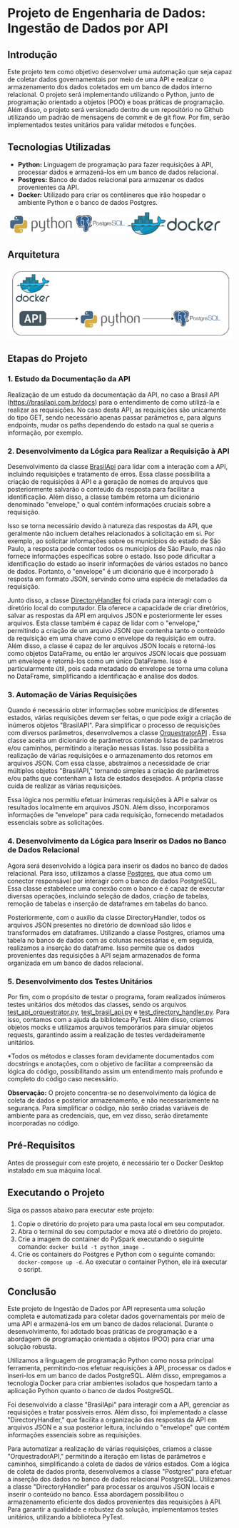 # Projeto de Engenharia de Dados: Ingestão de Dados por API

## Introdução

Este projeto tem como objetivo desenvolver uma automação que seja capaz de coletar dados governamentais por meio de uma API e realizar o armazenamento dos dados coletados em um banco de dados interno relacional. O projeto será implementando utilizando o Python, junto de programação orientado a objetos (POO) e boas práticas de programação. Além disso, o projeto será versionado dentro de um repositório no Github utilizando um padrão de mensagens de commit e de git flow. Por fim, serão implementados testes unitários para validar métodos e funções.

## Tecnologias Utilizadas

- **Python:** Linguagem de programação para fazer requisições à API, processar dados e armazená-los em um banco de dados relacional.
- **Postgres:** Banco de dados relacional para armazenar os dados provenientes da API.
- **Docker:** Utilizado para criar os contêineres que irão hospedar o ambiente Python e o banco de dados Postgres.
<p align="left">
<img src="/img/python-logo.png" alt="python" height="50" /> 
<img src="/img/postgres-logo.png" alt="postgres" height="50" /> 
<img src="/img/docker-logo.png" alt="docker" height="50"/> 
</p>

## Arquitetura

![Diagrama de Arquitetura](img/arquitetura_ingestao_por_api.png)

## Etapas do Projeto

### 1. Estudo da Documentação da API

Realização de um estudo da documentação da API, no caso a Brasil API (https://brasilapi.com.br/docs) para o entendimento de como utilizá-la e realizar as requisições. No caso desta API, as requisições são unicamente do tipo GET, sendo necessário apenas passar parâmetros e, para alguns endpoints, mudar os paths dependendo do estado na qual se queria a informação, por exemplo.

### 2. Desenvolvimento da Lógica para Realizar a Requisição à API

Desenvolvimento da classe [BrasilApi](src/classes/brasil_api.py) para lidar com a interação com a API, incluindo requisições e tratamento de erros. Essa classe possibilita a criação de requisições à API e a geração de nomes de arquivos que posteriormente salvarão o conteúdo da resposta para facilitar a identificação. Além disso, a classe também retorna um dicionário denominado "envelope," o qual contém informações cruciais sobre a requisição.

Isso se torna necessário devido à natureza das respostas da API, que geralmente não incluem detalhes relacionados à solicitação em si. Por exemplo, ao solicitar informações sobre os municípios do estado de São Paulo, a resposta pode conter todos os municípios de São Paulo, mas não fornece informações específicas sobre o estado. Isso pode dificultar a identificação do estado ao inserir informações de vários estados no banco de dados. Portanto, o "envelope" é um dicionário que é incorporado à resposta em formato JSON, servindo como uma espécie de metadados da requisição.

Junto disso, a classe [DirectoryHandler](src/classes/directory_handler.py) foi criada para interagir com o diretório local do computador. Ela oferece a capacidade de criar diretórios, salvar as respostas da API em arquivos JSON e posteriormente ler esses arquivos. Esta classe também é capaz de lidar com o "envelope," permitindo a criação de um arquivo JSON que contenha tanto o conteúdo da requisição em uma chave como o envelope da requisição em outra. Além disso, a classe é capaz de ler arquivos JSON locais e retorná-los como objetos DataFrame, ou então ler arquivos JSON locais que possuam um envelope e retorná-los como um único DataFrame. Isso é particularmente útil, pois cada metadado do envelope se torna uma coluna no DataFrame, simplificando a identificação e análise dos dados. 

### 3. Automação de Várias Requisições

Quando é necessário obter informações sobre municípios de diferentes estados, várias requisições devem ser feitas, o que pode exigir a criação de inúmeros objetos "BrasilAPI". Para simplificar o processo de requisições com diversos parâmetros, desenvolvemos a classe [OrquestratorAPI](src/classes/api_orquestrator.py) . Essa classe aceita um dicionário de parâmetros contendo listas de parâmetros e/ou caminhos, permitindo a iteração nessas listas. Isso possibilita a realização de várias requisições e o armazenamento dos retornos em arquivos JSON. Com essa classe, abstraímos a necessidade de criar múltiplos objetos "BrasilAPI," tornando simples a criação de parâmetros e/ou paths que contenham a lista de estados desejados. A própria classe cuida de realizar as várias requisições.

Essa lógica nos permitiu efetuar inúmeras requisições à API e salvar os resultados localmente em arquivos JSON. Além disso, incorporamos informações de "envelope" para cada requisição, fornecendo metadados essenciais sobre as solicitações.

### 4. Desenvolvimento da Lógica para Inserir os Dados no Banco de Dados Relacional

Agora será desenvolvido a lógica para inserir os dados no banco de dados relacional. Para isso, utilizamos a classe [Postgres](src/classes/postgres.py), que atua como um conector responsável por interagir com o banco de dados PostgreSQL. Essa classe estabelece uma conexão com o banco e é capaz de executar diversas operações, incluindo seleção de dados, criação de tabelas, remoção de tabelas e inserção de dataframes em tabelas do banco.

Posteriormente, com o auxílio da classe DirectoryHandler, todos os arquivos JSON presentes no diretório de download são lidos e transformados em dataframes. Utilizando a classe Postgres, criamos uma tabela no banco de dados com as colunas necessárias e, em seguida, realizamos a inserção do dataframe. Isso permite que os dados provenientes das requisições à API sejam armazenados de forma organizada em um banco de dados relacional.

### 5. Desenvolvimento dos Testes Unitários

Por fim, com o propósito de testar o programa, foram realizados inúmeros testes unitários dos métodos das classes, sendo os arquivos [test_api_orquestrator.py](tests/test_api_orquestrator.py), [test_brasil_api.py](tests/test_brasil_api.py) e [test_directory_handler.py](tests/test_directory_handler.py). Para isso, contamos com a ajuda da biblioteca PyTest. Além disso, criamos objetos mocks e utilizamos arquivos temporários para simular objetos requests, garantindo assim a realização de testes verdadeiramente unitários. 

*Todos os métodos e classes foram devidamente documentados com docstrings e anotações, com o objetivo de facilitar a compreensão da lógica do código, possibilitando assim um entendimento mais profundo e completo do código caso necessário.

**Observação:** O projeto concentra-se no desenvolvimento da lógica de coleta de dados e posterior armazenamento, e não necessariamente na segurança. Para simplificar o código, não serão criadas variáveis de ambiente para as credenciais, que, em vez disso, serão diretamente incorporadas no código.

## Pré-Requisitos

Antes de prosseguir com este projeto, é necessário ter o Docker Desktop instalado em sua máquina local.

## Executando o Projeto

Siga os passos abaixo para executar este projeto:

1. Copie o diretório do projeto para uma pasta local em seu computador.
2. Abra o terminal do seu computador e mova até o diretório do projeto.
3. Crie a imagem do container do PySpark executando o seguinte comando: `docker build -t python_image .`
4. Crie os containers do Postgres e Python com o seguinte comando: `docker-compose up -d`. Ao executar o container Python, ele irá executar o script.

## Conclusão

Este projeto de Ingestão de Dados por API representa uma solução completa e automatizada para coletar dados governamentais por meio de uma API e armazená-los em um banco de dados relacional. Durante o desenvolvimento, foi adotado boas práticas de programação e a abordagem de programação orientada a objetos (POO) para criar uma solução robusta.

Utilizamos a linguagem de programação Python como nossa principal ferramenta, permitindo-nos efetuar requisições à API, processar os dados e inseri-los em um banco de dados PostgreSQL. Além disso, empregamos a tecnologia Docker para criar ambientes isolados que hospedam tanto a aplicação Python quanto o banco de dados PostgreSQL.

Foi desenvolvido a classe "BrasilApi" para interagir com a API, gerenciar as requisições e tratar possíveis erros. Além disso, foi implementado a classe "DirectoryHandler," que facilita a organização das respostas da API em arquivos JSON e a sua posterior leitura, incluindo o "envelope" que contém informações essenciais sobre as requisições.

Para automatizar a realização de várias requisições, criamos a classe "OrquestradorAPI," permitindo a iteração em listas de parâmetros e caminhos, simplificando a coleta de dados de vários estados. Com a lógica de coleta de dados pronta, desenvolvemos a classe "Postgres" para efetuar a inserção dos dados no banco de dados relacional PostgreSQL. Utilizamos a classe "DirectoryHandler" para processar os arquivos JSON locais e inserir o conteúdo no banco. Essa abordagem possibilitou o armazenamento eficiente dos dados provenientes das requisições à API. Para garantir a qualidade e robustez da solução, implementamos testes unitários, utilizando a biblioteca PyTest.
